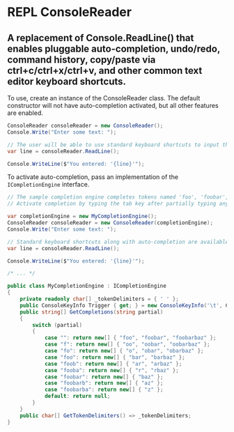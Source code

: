 # REPL ConsoleReader
A replacement of Console.ReadLine() that enables pluggable auto-completion, undo/redo, command history, copy/paste via ctrl+c/ctrl+x/ctrl+v, and other common text editor keyboard shortcuts.
--------------------------------------------------------------------------------

To use, create an instance of the ConsoleReader class. The default constructor will not have auto-completion activated, but all other features are enabled.

```c#
ConsoleReader consoleReader = new ConsoleReader();
Console.Write("Enter some text: ");

// The user will be able to use standard keyboard shortcuts to input their line.
var line = consoleReader.ReadLine();

Console.WriteLine($"You entered: '{line}'");
```

To activate auto-completion, pass an implementation of the `ICompletionEngine` interface.

```c#
// The sample completion engine completes tokens named 'foo', 'foobar', and 'foobarbaz'.
// Activate completion by typing the tab key after partially typing any of the tokens.

var completionEngine = new MyCompletionEngine();
ConsoleReader consoleReader = new ConsoleReader(completionEngine);
Console.Write("Enter some text: ");

// Standard keyboard shortcuts along with auto-completion are available for the user.
var line = consoleReader.ReadLine();

Console.WriteLine($"You entered: '{line}'");

/* ... */

public class MyCompletionEngine : ICompletionEngine
{
    private readonly char[] _tokenDelimiters = { ' ' };
    public ConsoleKeyInfo Trigger { get; } = new ConsoleKeyInfo('\t', ConsoleKey.Tab, false, false, false);
    public string[] GetCompletions(string partial)
    {
        switch (partial)
        {
            case "": return new[] { "foo", "foobar", "foobarbaz" };
            case "f": return new[] { "oo", "oobar", "oobarbaz" };
            case "fo": return new[] { "o", "obar", "obarbaz" };
            case "foo": return new[] { "bar", "barbaz" };
            case "foob": return new[] { "ar", "arbaz" };
            case "fooba": return new[] { "r", "rbaz" };
            case "foobar": return new[] { "baz" };
            case "foobarb": return new[] { "az" };
            case "foobarba": return new[] { "z" };
            default: return null;
        }
    }
    public char[] GetTokenDelimiters() => _tokenDelimiters;
}
```